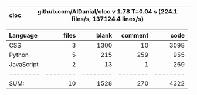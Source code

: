 cloc|github.com/AlDanial/cloc v 1.78  T=0.04 s (224.1 files/s, 137124.4 lines/s)
--- | ---

Language|files|blank|comment|code
:-------|-------:|-------:|-------:|-------:
CSS|3|1300|10|3098
Python|5|215|259|955
JavaScript|2|13|1|269
--------|--------|--------|--------|--------
SUM:|10|1528|270|4322
